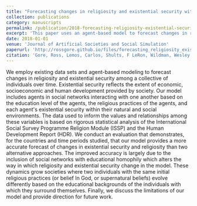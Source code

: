 ```yaml
---
title: "Forecasting changes in religiosity and existential security with an agent-based model"
collection: publications
category: manuscripts
permalink: /publication/2018-forecasting-religiosity-existential-security
excerpt: 'This paper uses an agent-based model to forecast changes in religiosity and existential security, exploring the dynamics between these factors.'
date: 2018-01-01
venue: 'Journal of Artificial Societies and Social Simulation'
paperurl: 'http://rossgore.github.io/files/forecasting_religiosity_existential_security.pdf'
citation: 'Gore, Ross, Lemos, Carlos, Shults, F LeRon, Wildman, Wesley J. (2018). "Forecasting changes in religiosity and existential security with an agent-based model." <i>Journal of Artificial Societies and Social Simulation</i>. 21(1).'
---
```

We employ existing data sets and agent-based modeling to forecast changes in religiosity and existential security among a collective of individuals over time. Existential security reflects the extent of economic, socioeconomic and human development provided by society. Our model includes agents in social networks interacting with one another based on the education level of the agents, the religious practices of the agents, and each agent's existential security within their natural and social environments. The data used to inform the values and relationships among these variables is based on rigorous statistical analysis of the International Social Survey Programme Religion Module (ISSP) and the Human Development Report (HDR). We conduct an evaluation that demonstrates, for the countries and time periods studied, that our model provides a more accurate forecast of changes in existential security and religiosity than two alternative approaches. The improved accuracy is largely due to the inclusion of social networks with educational homophily which alters the way in which religiosity and existential security change in the model. These dynamics grow societies where two individuals with the same initial religious practices (or belief In God, or supernatural beliefs) evolve differently based on the educational backgrounds of the individuals with which they surround themselves. Finally, we discuss the limitations of our model and provide direction for future work.